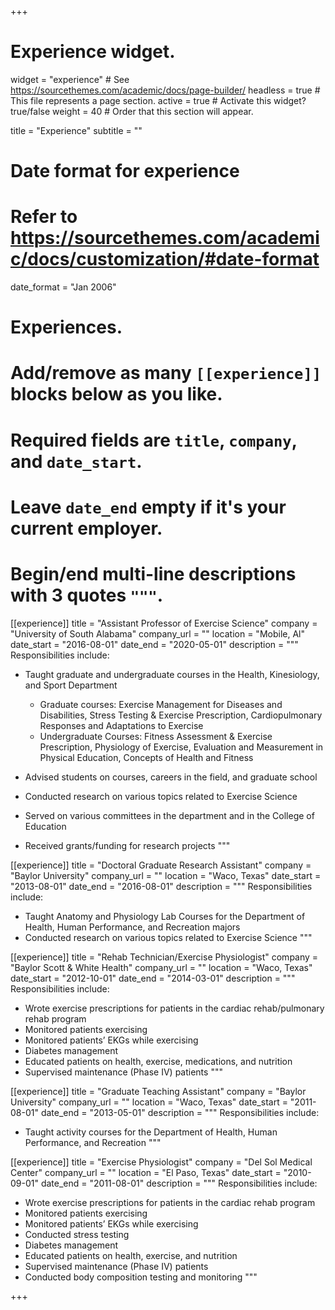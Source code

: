 +++
# Experience widget.
widget = "experience"  # See https://sourcethemes.com/academic/docs/page-builder/
headless = true  # This file represents a page section.
active = true  # Activate this widget? true/false
weight = 40  # Order that this section will appear.

title = "Experience"
subtitle = ""

# Date format for experience
#   Refer to https://sourcethemes.com/academic/docs/customization/#date-format
date_format = "Jan 2006"

# Experiences.
#   Add/remove as many `[[experience]]` blocks below as you like.
#   Required fields are `title`, `company`, and `date_start`.
#   Leave `date_end` empty if it's your current employer.
#   Begin/end multi-line descriptions with 3 quotes `"""`.
[[experience]]
  title = "Assistant Professor of Exercise Science"
  company = "University of South Alabama"
  company_url = ""
  location = "Mobile, Al"
  date_start = "2016-08-01"
  date_end = "2020-05-01"
  description = """
  Responsibilities include:
  
  * Taught graduate and undergraduate courses in the Health, Kinesiology, and Sport Department
      
      * Graduate courses: Exercise Management for Diseases and Disabilities, Stress Testing &amp; Exercise Prescription, Cardiopulmonary Responses and Adaptations to Exercise
      * Undergraduate Courses: Fitness Assessment &amp; Exercise Prescription, Physiology of Exercise, Evaluation and Measurement in Physical Education, Concepts of Health and Fitness
* Advised students on courses, careers in the field, and graduate school
* Conducted research on various topics related to Exercise Science
* Served on various committees in the department and in the College of Education
* Received grants/funding for research projects
  """

[[experience]]
  title = "Doctoral Graduate Research Assistant"
  company = "Baylor University"
  company_url = ""
  location = "Waco, Texas"
  date_start = "2013-08-01"
  date_end = "2016-08-01"
  description = """
  Responsibilities include:
  
  * Taught Anatomy and Physiology Lab Courses for the Department of Health, Human Performance, and Recreation majors
  * Conducted research on various topics related to Exercise Science
  """
  
  [[experience]]
  title = "Rehab Technician/Exercise Physiologist"
  company = "Baylor Scott & White Health"
  company_url = ""
  location = "Waco, Texas"
  date_start = "2012-10-01"
  date_end = "2014-03-01"
  description = """
  Responsibilities include:
  
  * Wrote exercise prescriptions for patients in the cardiac rehab/pulmonary rehab program
  * Monitored patients exercising
  * Monitored patients’ EKGs while exercising
  * Diabetes management
  * Educated patients on health, exercise, medications, and nutrition
  * Supervised maintenance (Phase IV) patients
  """
  
  [[experience]]
  title = "Graduate Teaching Assistant"
  company = "Baylor University"
  company_url = ""
  location = "Waco, Texas"
  date_start = "2011-08-01"
  date_end = "2013-05-01"
  description = """
  Responsibilities include:
  
  * Taught activity courses for the Department of Health, Human Performance, and Recreation
  """
  
  [[experience]]
  title = "Exercise Physiologist"
  company = "Del Sol Medical Center"
  company_url = ""
  location = "El Paso, Texas"
  date_start = "2010-09-01"
  date_end = "2011-08-01"
  description = """
  Responsibilities include:
  
  * Wrote exercise prescriptions for patients in the cardiac rehab program
  * Monitored patients exercising
  * Monitored patients’ EKGs while exercising
  * Conducted stress testing
  * Diabetes management
  * Educated patients on health, exercise, and nutrition
  * Supervised maintenance (Phase IV) patients
  * Conducted body composition testing and monitoring
  """

+++

